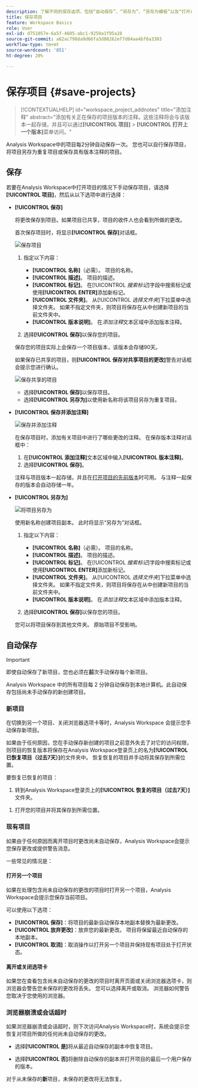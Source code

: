 ```yaml
---
description: 了解不同的保存选项，包括“自动保存”、“另存为”、“另存为模板”以及“打开以前的版本”。
title: 保存项目
feature: Workspace Basics
role: User
exl-id: d751057e-6a5f-4605-abc1-9259a1f95a28
source-git-commit: a62ac798da9d66fa3d88262ef7d04aa4bf6a3303
workflow-type: tm+mt
source-wordcount: '851'
ht-degree: 20%

---
```


# 保存项目 {#save-projects}

<!-- markdownlint-disable MD034 -->

>[!CONTEXTUALHELP]
>id="workspace_project_addnotes"
>title="添加注释"
>abstract="添加有关正在保存的项目版本的注释。这些注释将会与该版本一起存储，并且可以通过&#x200B;**[!UICONTROL 项目]** > **[!UICONTROL 打开上一个版本]**&#x200B;菜单访问。"

<!-- markdownlint-enable MD034 -->


Analysis Workspace中的项目每2分钟自动保存一次。 您也可以自行保存项目，将项目另存为重复项目或保存具有版本注释的项目。

## 保存

若要在Analysis Workspace中打开项目的情况下手动保存项目，请选择&#x200B;**[!UICONTROL 项目]**，然后从以下选项中进行选择：

* **[!UICONTROL 保存]**

  将更改保存到项目。如果项目已共享，项目的收件人也会看到所做的更改。

  首次保存项目时，将显示&#x200B;**[!UICONTROL 保存]**&#x200B;对话框。

  ![保存项目](assets/save-project.png)

   1. 指定以下内容：

      * **[!UICONTROL 名称]**（必需）。 项目的名称。
      * **[!UICONTROL 描述]**。 项目的描述。
      * **[!UICONTROL 标记]**。 在&#x200B;[!UICONTROL *搜索标记*]&#x200B;字段中搜索标记或使用&#x200B;**[!UICONTROL ENTER]**&#x200B;添加新标记。
      * **[!UICONTROL 文件夹]**。 从&#x200B;[!UICONTROL *选择文件夹*]&#x200B;下拉菜单中选择文件夹。 如果不指定文件夹，则项目将保存在从中创建新项目的当前文件夹中。
      * **[!UICONTROL 版本说明]**。 在&#x200B;*添加注释*&#x200B;文本区域中添加版本注释。

   1. 选择&#x200B;**[!UICONTROL 保存]**&#x200B;以保存您的项目。

  保存您的项目实际上会保存一个项目版本，该版本会存储90天。

  如果保存已共享的项目，则&#x200B;**[!UICONTROL 保存对共享项目的更改]**&#x200B;警告对话框会提示您进行确认。

  ![保存共享的项目](assets/save-project-shared.png)

   * 选择&#x200B;**[!UICONTROL 保存]**&#x200B;以保存项目。
   * 选择&#x200B;**[!UICONTROL 另存为]**&#x200B;以使用新名称将该项目另存为重复项目。


* **[!UICONTROL 保存并添加注释]**

  ![保存并添加注释](assets/save-version-notes.png)

  在保存项目时，添加有关项目中进行了哪些更改的注释。 在保存版本注释对话框中：

   1. 在&#x200B;**[!UICONTROL 添加注释]**&#x200B;文本区域中输入&#x200B;**[!UICONTROL 版本注释]**。
   1. 选择&#x200B;**[!UICONTROL 保存]**。

  注释与项目版本一起存储，并且在[打开项目的先前版本](open-projects.md#open-previous-version)时可用。 与注释一起保存的版本会自动存储一年。

* **[!UICONTROL 另存为]**

  ![将项目另存为](assets/save-project-as.png)

  使用新名称创建项目副本。 此时将显示“另存为”对话框。

   1. 指定以下内容：

      * **[!UICONTROL 名称]**（必需）。 项目的名称。
      * **[!UICONTROL 描述]**。 项目的描述。
      * **[!UICONTROL 标记]**。 在&#x200B;[!UICONTROL *搜索标记*]&#x200B;字段中搜索标记或使用&#x200B;**[!UICONTROL ENTER]**&#x200B;添加新标记。
      * **[!UICONTROL 文件夹]**。 从&#x200B;[!UICONTROL *选择文件夹*]&#x200B;下拉菜单中选择文件夹。 如果不指定文件夹，则项目将保存在从中创建新项目的当前文件夹中。
      * **[!UICONTROL 版本说明]**。 在&#x200B;*添加注释*&#x200B;文本区域中添加版本注释。

   1. 选择&#x200B;**[!UICONTROL 保存]**&#x200B;以保存您的项目。

  您可以将项目保存到其他文件夹。 原始项目不受影响。


<!-- Cannot find this option in CJA 
| **[!UICONTROL Save as template]** | Save your project as a [custom template](https://experienceleague.adobe.com/docs/analytics/analyze/analysis-workspace/build-workspace-project/starter-projects.html) that becomes available to your organization under **[!UICONTROL Project > New]** | 
-->

## 自动保存


>[!IMPORTANT]
>
>即使自动保存了新项目，您也必须在&#x200B;**前**&#x200B;次手动保存每个新项目。
>

Analysis Workspace 中的所有项目每 2 分钟自动保存到本地计算机。此自动保存包括尚未手动保存的新创建项目。

### 新项目

在切换到另一个项目、关闭浏览器选项卡等时，Analysis Workspace 会提示您手动保存新项目。

如果由于任何原因，您在手动保存新创建的项目之前意外失去了对它的访问权限，则项目的恢复版本将保存在Analysis Workspace登录页上的名为&#x200B;**[!UICONTROL 已恢复项目（过去7天）]**&#x200B;的文件夹中。 恢复恢复的项目并手动将其保存到所需位置。

要恢复已恢复的项目：

1. 转到Analysis Workspace登录页上的&#x200B;**[!UICONTROL 恢复的项目（过去7天）]**&#x200B;文件夹。

<!-- 
     ![The list of folders highlighting the Recovered Project folder.](assets/recovered-folder.png)
  -->

1. 打开您的项目并将其保存到所需位置。


### 现有项目

如果由于任何原因而离开项目时更改尚未自动保存，Analysis Workspace会提示您保存更改或提供警告消息。


一些常见的情况是：

#### 打开另一个项目

如果在处理包含尚未自动保存的更改的项目时打开另一个项目，Analysis Workspace会提示您保存当前项目。

可以使用以下选项：

* **[!UICONTROL 保存]**：将项目的最新自动保存本地副本替换为最新更改。
* **[!UICONTROL 放弃更改]**：放弃您的最新更改。 项目将保留最近自动保存的本地副本。
* **[!UICONTROL 取消]**：取消操作以打开另一个项目并保持现有项目处于打开状态。

<!-- ![Click Save to save changes to a project.](assets/existing-save.png) -->

#### 离开或关闭选项卡

如果您在查看包含尚未自动保存的更改的项目时离开页面或关闭浏览器选项卡，则浏览器会警告您未保存的更改将丢失。 您可以选择离开或取消。 浏览器如何警告您取决于您使用的浏览器。


### 浏览器崩溃或会话超时

如果浏览器崩溃或会话超时，则下次访问Analysis Workspace时，系统会提示您恢复对项目所做的任何尚未自动保存的更改。

* 选择&#x200B;**[!UICONTROL 是]**&#x200B;将从最近自动保存的副本中恢复项目。

* 选择&#x200B;**[!UICONTROL 否]**&#x200B;将删除自动保存的副本并打开项目的最后一个用户保存的版本。

<!--![The Project Recovery dialog box.](assets/project-recovery.png)-->



对于从未保存的&#x200B;**新**&#x200B;项目，未保存的更改将无法恢复。


<!-- Shouldn't this belong to another page?  Moved it to a new open projects page


## Open previously saved version

To open a previously saved version of a project:

1. Select **[!UICONTROL Open previous version]** from the **[!UICONTROL Project]** menu.

   ![The Previously saved project versions list and options to show All versions or Only versions with notes.](assets/open-previously-saved.png)

1. Review the list of previous versions available. You can switch between **[!UICONTROL All versions]** and **[!UICONTROL Only versions with notes]**.

   For each version, the list shows a timestamp
   [!UICONTROL Timestamp] and [!UICONTROL Editor] are shown, in addition to [!UICONTROL Notes] if they were added when the [!UICONTROL Editor] saved. Versions without notes are stored for 90 days; versions with notes are stored for 1 year.
1. Select a previous version and click **[!UICONTROL Load]**.
   The previous version then loads with a notification. The previous version does not become the current saved version of your project until you click **[!UICONTROL Save]**. If you navigate away from the loaded version, when you return, you will see the last saved version of the project.

-->
